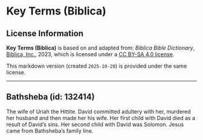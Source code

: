# Key Terms (Biblica)

## License Information

**Key Terms (Biblica)** is based on and adapted from: _Biblica Bible Dictionary_, [Biblica, Inc.](https://www.biblica.com/), 2023, which is licensed under a [CC BY-SA 4.0 license](https://creativecommons.org/licenses/by-sa/4.0/legalcode.en).

This markdown version (created `2025-10-20`) is provided under the same license.



--------------------------------

## Bathsheba (id: 132414)

The wife of Uriah the Hittite. David committed adultery with her, murdered her husband and then made her his wife. Her first child with David died as a result of David’s sins. Her second child with David was Solomon. Jesus came from Bathsheba’s family line.


